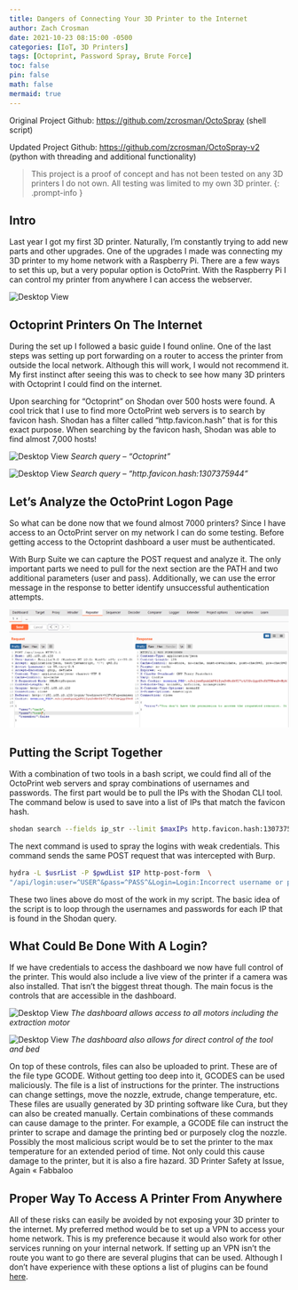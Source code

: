 ```yaml
---
title: Dangers of Connecting Your 3D Printer to the Internet
author: Zach Crosman
date: 2021-10-23 08:15:00 -0500
categories: [IoT, 3D Printers]
tags: [Octoprint, Password Spray, Brute Force]
toc: false
pin: false
math: false
mermaid: true
---
```


Original Project Github: <https://github.com/zcrosman/OctoSpray> (shell script)

Updated Project Github: <https://github.com/zcrosman/OctoSpray-v2> (python with threading and additional functionality)


> This project is a proof of concept and has not been tested on any 3D printers I do not own. All testing was limited to my own 3D printer.
{: .prompt-info }

## Intro
Last year I got my first 3D printer. Naturally, I’m constantly trying to add new parts and other upgrades. One of the upgrades I made was connecting my 3D printer to my home network with a Raspberry Pi. There are a few ways to set this up, but a very popular option is OctoPrint. With the Raspberry Pi I can control my printer from anywhere I can access the webserver.

![Desktop View](https://zcrosman.github.io/images/octospray/homepage.png)

## Octoprint Printers On The Internet

During the set up I followed a basic guide I found online. One of the last steps was setting up port forwarding on a router to access the printer from outside the local network. Although this will work, I would not recommend it. My first instinct after seeing this was to check to see how many 3D printers with Octoprint I could find on the internet.

Upon searching for “Octoprint” on Shodan over 500 hosts were found. A cool trick that I use to find more OctoPrint web servers is to search by favicon hash. Shodan has a filter called “http.favicon.hash” that is for this exact purpose. When searching by the favicon hash, Shodan was able to find almost 7,000 hosts!

![Desktop View](https://zcrosman.github.io/images/octospray/shodan_octo.png)
_Search query – “Octoprint”_

![Desktop View](https://zcrosman.github.io/images/octospray/shodan_favicon.png)
_Search query – “http.favicon.hash:1307375944”_

## Let’s Analyze the OctoPrint Logon Page

So what can be done now that we found almost 7000 printers? Since I have access to an OctoPrint server on my network I can do some testing. Before getting access to the Octoprint dashboard a user must be authenticated.


With Burp Suite we can capture the POST request and analyze it. The only important parts we need to pull for the next section are the PATH and two additional parameters (user and pass). Additionally, we can use the error message in the response to better identify unsuccessful authentication attempts.

![Desktop View](/images/octospray/burp.png)

## Putting the Script Together

With a combination of two tools in a bash script, we could find all of the OctoPrint web servers and spray combinations of usernames and passwords. The first part would be to pull the IPs with the Shodan CLI tool. The command below is used to save into a list of IPs that match the favicon hash.
```bash
shodan search --fields ip_str --limit $maxIPs http.favicon.hash:1307375944
```
The next command is used to spray the logins with weak credentials. This command sends the same POST request that was intercepted with Burp.
```bash
hydra -L $usrList -P $pwdList $IP http-post-form  \
"/api/login:user=^USER^&pass=^PASS^&Login=Login:Incorrect username or password"
```
These two lines above do most of the work in my script. The basic idea of the script is to loop through the usernames and passwords for each IP that is found in the Shodan query.

## What Could Be Done With A Login?

If we have credentials to access the dashboard we now have full control of the printer. This would also include a live view of the printer if a camera was also installed. That isn’t the biggest threat though. The main focus is the controls that are accessible in the dashboard.

![Desktop View](https://zcrosman.github.io/images/octospray/controls.png)
_The dashboard allows access to all motors including the extraction motor_

![Desktop View](https://zcrosman.github.io/images/octospray/temp.png)
_The dashboard also allows for direct control of the tool and bed_

On top of these controls, files can also be uploaded to print. These are of the file type GCODE. Without getting too deep into it, GCODES can be used maliciously. The file is a list of instructions for the printer. The instructions can change settings, move the nozzle, extrude, change temperature, etc. These files are usually generated by 3D printing software like Cura, but they can also be created manually. Certain combinations of these commands can cause damage to the printer. For example, a GCODE file can instruct the printer to scrape and damage the printing bed or purposely clog the nozzle. Possibly the most malicious script would be to set the printer to the max temperature for an extended period of time. Not only could this cause damage to the printer, but it is also a fire hazard.
3D Printer Safety at Issue, Again « Fabbaloo

## Proper Way To Access A Printer From Anywhere

All of these risks can easily be avoided by not exposing your 3D printer to the internet. My preferred method would be to set up a VPN to access your home network. This is my preference because it would also work for other services running on your internal network. If setting up an VPN isn’t the route you want to go there are several plugins that can be used. Although I don’t have experience with these options a list of plugins can be found [here](https://octoprint.org/blog/2018/09/03/safe-remote-access/).


